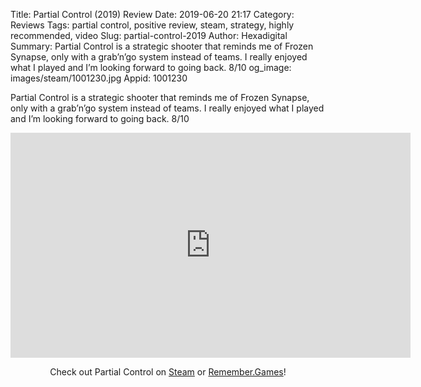 Title: Partial Control (2019) Review
Date: 2019-06-20 21:17
Category: Reviews
Tags: partial control, positive review, steam, strategy, highly recommended, video
Slug: partial-control-2019
Author: Hexadigital
Summary: Partial Control is a strategic shooter that reminds me of Frozen Synapse, only with a grab’n’go system instead of teams. I really enjoyed what I played and I’m looking forward to going back. 8/10
og_image: images/steam/1001230.jpg
Appid: 1001230

Partial Control is a strategic shooter that reminds me of Frozen Synapse, only with a grab’n’go system instead of teams. I really enjoyed what I played and I’m looking forward to going back. 8/10

<center><iframe src="https://www.youtube.com/embed/_dA-strAn3M?feature=oembed" allow="accelerometer; autoplay; encrypted-media; gyroscope; picture-in-picture" width="640" height="360" frameborder="0"></iframe>

Check out Partial Control on [Steam](https://store.steampowered.com/app/1001230/?curator_clanid=34633900) or [Remember.Games](https://remember.games/game/2630/)!</center>